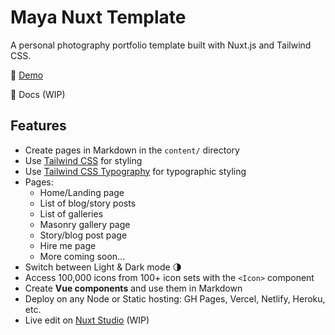 # Maya Nuxt Template

A personal photography portfolio template built with Nuxt.js and Tailwind CSS.

👀 [Demo](https://maya-nuxt-template.vercel.app)

📖 Docs (WIP)

## Features

- Create pages in Markdown in the `content/` directory
- Use [Tailwind CSS](https://tailwindcss.com/) for styling
- Use [Tailwind CSS Typography](https://tailwindcss.com/docs/typography-plugin) for typographic styling
- Pages:
  - Home/Landing page
  - List of blog/story posts
  - List of galleries
  - Masonry gallery page
  - Story/blog post page
  - Hire me page
  - More coming soon...
- Switch between Light & Dark mode 🌗
- Access 100,000 icons from 100+ icon sets with the `<Icon>` component
- Create **Vue components** and use them in Markdown
- Deploy on any Node or Static hosting: GH Pages, Vercel, Netlify, Heroku, etc.
- Live edit on [Nuxt Studio](https://nuxt.studio) (WIP)